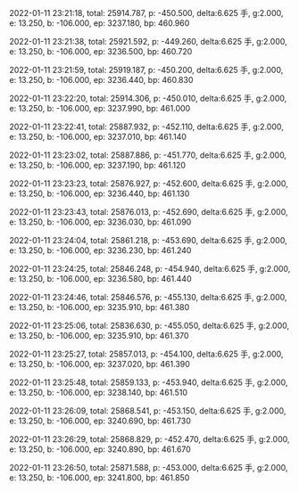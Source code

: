 2022-01-11 23:21:18, total: 25914.787, p: -450.500, delta:6.625 手, g:2.000, e: 13.250, b: -106.000, ep: 3237.180, bp: 460.960

2022-01-11 23:21:38, total: 25921.592, p: -449.260, delta:6.625 手, g:2.000, e: 13.250, b: -106.000, ep: 3236.500, bp: 460.720

2022-01-11 23:21:59, total: 25919.187, p: -450.200, delta:6.625 手, g:2.000, e: 13.250, b: -106.000, ep: 3236.440, bp: 460.830

2022-01-11 23:22:20, total: 25914.306, p: -450.010, delta:6.625 手, g:2.000, e: 13.250, b: -106.000, ep: 3237.990, bp: 461.000

2022-01-11 23:22:41, total: 25887.932, p: -452.110, delta:6.625 手, g:2.000, e: 13.250, b: -106.000, ep: 3237.010, bp: 461.140

2022-01-11 23:23:02, total: 25887.886, p: -451.770, delta:6.625 手, g:2.000, e: 13.250, b: -106.000, ep: 3237.190, bp: 461.120

2022-01-11 23:23:23, total: 25876.927, p: -452.600, delta:6.625 手, g:2.000, e: 13.250, b: -106.000, ep: 3236.440, bp: 461.130

2022-01-11 23:23:43, total: 25876.013, p: -452.690, delta:6.625 手, g:2.000, e: 13.250, b: -106.000, ep: 3236.030, bp: 461.090

2022-01-11 23:24:04, total: 25861.218, p: -453.690, delta:6.625 手, g:2.000, e: 13.250, b: -106.000, ep: 3236.230, bp: 461.240

2022-01-11 23:24:25, total: 25846.248, p: -454.940, delta:6.625 手, g:2.000, e: 13.250, b: -106.000, ep: 3236.580, bp: 461.440

2022-01-11 23:24:46, total: 25846.576, p: -455.130, delta:6.625 手, g:2.000, e: 13.250, b: -106.000, ep: 3235.910, bp: 461.380

2022-01-11 23:25:06, total: 25836.630, p: -455.050, delta:6.625 手, g:2.000, e: 13.250, b: -106.000, ep: 3235.910, bp: 461.370

2022-01-11 23:25:27, total: 25857.013, p: -454.100, delta:6.625 手, g:2.000, e: 13.250, b: -106.000, ep: 3237.020, bp: 461.390

2022-01-11 23:25:48, total: 25859.133, p: -453.940, delta:6.625 手, g:2.000, e: 13.250, b: -106.000, ep: 3238.140, bp: 461.510

2022-01-11 23:26:09, total: 25868.541, p: -453.150, delta:6.625 手, g:2.000, e: 13.250, b: -106.000, ep: 3240.690, bp: 461.730

2022-01-11 23:26:29, total: 25868.829, p: -452.470, delta:6.625 手, g:2.000, e: 13.250, b: -106.000, ep: 3240.890, bp: 461.670

2022-01-11 23:26:50, total: 25871.588, p: -453.000, delta:6.625 手, g:2.000, e: 13.250, b: -106.000, ep: 3241.800, bp: 461.850